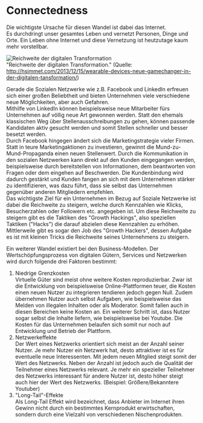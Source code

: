 # Connectedness
 
Die wichtigste Ursache für diesen Wandel ist dabei das Internet.  
Es durchdringt unser gesamtes Leben und vernetzt Personen, Dinge und Orte. Ein Leben ohne Internet und diese Vernetzung ist heutzutage kaum mehr vorstellbar.  

![Reichweite der digitalen Transformation](https://heikesimmet.files.wordpress.com/2013/12/reichweite-der-digitalen-transformation.jpg)  
"Reichweite der digitalen Transformation." (Quelle: http://hsimmet.com/2013/12/15/wearable-devices-neue-gamechanger-in-der-digitalen-tansformation/)  

Gerade die Sozialen Netzwerke wie z.B. Facebook und LinkedIn erfreuen sich einer großen Beliebtheit und bieten Unternehmen viele verschiedene neue Möglichkeiten, aber auch Gefahren.  
Mithilfe von LinkedIn können beispielsweise neue Mitarbeiter fürs Unternehmen auf völlig neue Art gewonnen werden. Statt den ehemals klassischen Weg über Stellenausschreibungen zu gehen, können passende Kandidaten aktiv gesucht werden und somit Stellen schneller und besser besetzt werden.  
Durch Facebook hingegen ändert sich die Marketingstrategie vieler Firmen. Statt in teure Marketingaktionen zu investieren, gewinnt die Mund-zu-Mund-Propaganda einen neuen Stellenwert. Durch die Kommunikation in den sozialen Netzwerken kann direkt auf den Kunden eingegangen werden, beispielsweise durch bereitstellen von Informationen, dem beantworten von Fragen oder dem eingehen auf Beschwerden. Die Kundenbindung wird dadurch gestärkt und Kunden fangen an sich mit dem Unternehmen stärker zu identifizieren, was dazu führt, dass sie selbst das Unternehmen gegenüber anderen Mitgliedern empfehlen.  
Das wichtigste Ziel für ein Unternehmen im Bezug auf Soziale Netzwerke ist dabei die Reichweite zu steigern, welche durch Kennzahlen wie Klicks, Besucherzahlen oder Followern etc. angegeben ist. Um diese Reichweite zu steigern gibt es die Taktiken des "Growth Hackings", also speziellen Taktiken ("Hacks") die darauf abzielen diese Kennzahlen zu erhöhen. Mittlerweile gibt es sogar den Job des "Growth Hackers", dessen Aufgabe es ist mit kleinen Tricks die Reichweite seines Unternehmens zu steigern. 

Ein weiterer Wandel existiert bei den Business-Modellen. Der Wertschöpfungsprozess von digitalen Gütern, Services und Netzwerken wird durch folgende drei Faktoren bestimmt:  

1. Niedrige Grenzkosten  
Virtuelle Güter sind meist ohne weitere Kosten reproduzierbar.   Zwar ist die Entwicklung von beispielsweise Online-Plattformen teuer, die Kosten einen neuen Nutzer zu integrieren tendieren jedoch gegen Null. Zudem übernehmen Nutzer auch selbst Aufgaben, wie beispielsweise das Melden von illegalen Inhalten oder als Moderator. Somit fallen auch in diesen Bereichen keine Kosten an. Ein weiterer Schritt ist, dass Nutzer sogar selbst die Inhalte liefern, wie beispielsweise bei Youtube. Die Kosten für das Unternehmen belaufen sich somit nur noch auf Entwicklung und Betrieb der Plattform.
2. Netzwerkeffekte  
Der Wert eines Netzwerks orientiert sich meist an der Anzahl seiner Nutzer. Je mehr Nutzer ein Netzwerk hat, desto attraktiver ist es für eventuelle neue Interessenten. Mit jedem neuen Mitglied steigt somit der Wert des Netzwerks. Neben der Anzahl ist jedoch auch die Qualität der Teilnehmer eines Netzwerks relevant. Je mehr ein spezieller Teilnehmer des Netzwerks interessant für andere Nutzer ist, desto höher steigt auch hier der Wert des Netzwerks. (Beispiel: Größere/Bekanntere Youtuber)
3. "Long-Tail"-Effekte  
Als Long-Tail Effekt wird bezeichnet, dass Anbieter im Internet ihren Gewinn nicht durch ein bestimmtes Kernprodukt erwirtschaften, sondern durch eine Vielzahl von verschiedenen Nischenprodukten.  


